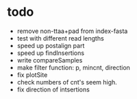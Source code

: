 # todo

* remove non-ttaa+pad from index-fasta
* test with different read lengths
* speed up postalign part
* speed up findInsertions
* write compareSamples
* make filter function: p, mincnt, direction
* fix plotSite
* check numbers of cnt's seem high.
* fix direction of intsertions

